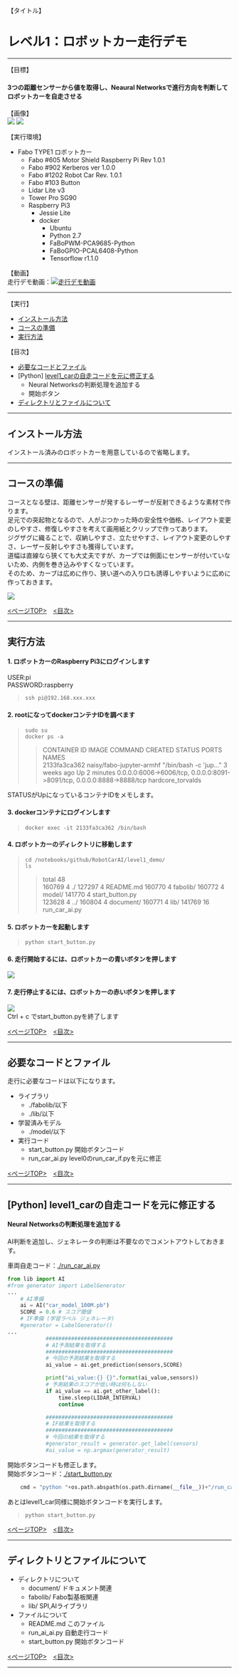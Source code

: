 <a name='top'>

【タイトル】
# レベル1：ロボットカー走行デモ
<hr>

【目標】
#### 3つの距離センサーから値を取得し、Neaural Networksで進行方向を判断してロボットカーを自走させる

【画像】<br>
![](./document/img1.jpg)
![](./document/robotcar.jpg)<br>

【実行環境】
* Fabo TYPE1 ロボットカー
  * Fabo #605 Motor Shield Raspberry Pi Rev 1.0.1
  * Fabo #902 Kerberos ver 1.0.0
  * Fabo #1202 Robot Car Rev. 1.0.1
  * Fabo #103 Button
  * Lidar Lite v3
  * Tower Pro SG90
  * Raspberry Pi3
    * Jessie Lite
    * docker
      * Ubuntu
      * Python 2.7
      * FaBoPWM-PCA9685-Python
      * FaBoGPIO-PCAL6408-Python
      * Tensorflow r1.1.0

【動画】<br>
走行デモ動画：[![走行デモ動画](https://img.youtube.com/vi/0IXHXuacMEI/3.jpg)](https://www.youtube.com/watch?v=0IXHXuacMEI)<br>

<hr>

<a name='0'>

【実行】
* [インストール方法](#a)
* [コースの準備](#course)
* [実行方法](#b)

【目次】
* [必要なコードとファイル](#1)
* [Python] [level1_carの自走コードを元に修正する](#2)
  * Neural Networksの判断処理を追加する
  * 開始ボタン
* [ディレクトリとファイルについて](#3)
<hr>

<a name='a'>

## インストール方法
インストール済みのロボットカーを用意しているので省略します。
<hr>

<a name='course'>

## コースの準備
コースとなる壁は、距離センサーが発するレーザーが反射できるような素材で作ります。<br>
足元での突起物となるので、人がぶつかった時の安全性や価格、レイアウト変更のしやすさ、修復しやすさを考えて画用紙とクリップで作ってあります。<br>
ジグザグに織ることで、収納しやすさ、立たせやすさ、レイアウト変更のしやすさ、レーザー反射しやすさも獲得しています。<br>
道幅は直線なら狭くても大丈夫ですが、カーブでは側面にセンサーが付いていないため、内側を巻き込みやすくなっています。<br>
そのため、カーブは広めに作り、狭い道への入り口も誘導しやすいように広めに作っておきます。<br>

![](./document/course.jpg)<br>

[<ページTOP>](#top)　[<目次>](#0)
<hr>

<a name='b'>

## 実行方法
#### 1. ロボットカーのRaspberry Pi3にログインします
USER:pi<br>
PASSWORD:raspberry<br>
> `ssh pi@192.168.xxx.xxx`<br>

#### 2. rootになってdockerコンテナIDを調べます
> `sudo su`<br>
> `docker ps -a`<br>
>> CONTAINER ID        IMAGE                      COMMAND                  CREATED             STATUS                     PORTS                                                                    NAMES<br>
>> 2133fa3ca362        naisy/fabo-jupyter-armhf   "/bin/bash -c 'jup..."   3 weeks ago         Up 2 minutes               0.0.0.0:6006->6006/tcp, 0.0.0.0:8091->8091/tcp, 0.0.0.0:8888->8888/tcp   hardcore_torvalds<br>

STATUSがUpになっているコンテナIDをメモします。

#### 3. dockerコンテナにログインします

> `docker exec -it 2133fa3ca362 /bin/bash`<br>

#### 4. ロボットカーのディレクトリに移動します

> `cd /notebooks/github/RobotCarAI/level1_demo/`<br>
> `ls`<br>
>> total 48<br>
>> 160769  4 ./   127297  4 README.md  160770  4 fabolib/  160772  4 model/         141770  4 start_button.py<br>
>> 123628  4 ../  160804  4 document/  160771  4 lib/      141769 16 run_car_ai.py<br>

#### 5. ロボットカーを起動します
> `python start_button.py`<br>

#### 6. 走行開始するには、ロボットカーの青いボタンを押します
![](./document/img2.jpg)

#### 7. 走行停止するには、ロボットカーの赤いボタンを押します
![](./document/img3.jpg)<br>
Ctrl + c でstart_button.pyを終了します

[<ページTOP>](#top)　[<目次>](#0)
<hr>

<a name='1'>

## 必要なコードとファイル
走行に必要なコードは以下になります。<br>
* ライブラリ
  * ./fabolib/以下
  * ./lib/以下
* 学習済みモデル
  * ./model/以下
* 実行コード
  * start_button.py 開始ボタンコード
  * run_car_ai.py level0のrun_car_if.pyを元に修正

[<ページTOP>](#top)　[<目次>](#0)
<hr>

<a name='2'>

## [Python] level1_carの自走コードを元に修正する
#### Neural Networksの判断処理を追加する
AI判断を追加し、ジェネレータの判断は不要なのでコメントアウトしておきます。<br>

車両自走コード：[./run_car_ai.py](./run_car_ai.py)<br>
```python
from lib import AI
#from generator import LabelGenerator
...
    # AI準備
    ai = AI("car_model_100M.pb")
    SCORE = 0.6 # スコア閾値
    # IF準備 (学習ラベル ジェネレータ)
    #generator = LabelGenerator()
...
            ########################################
            # AI予測結果を取得する
            ########################################
            # 今回の予測結果を取得する
            ai_value = ai.get_prediction(sensors,SCORE)

            print("ai_value:{} {}".format(ai_value,sensors))
            # 予測結果のスコアが低い時は何もしない
            if ai_value == ai.get_other_label():
                time.sleep(LIDAR_INTERVAL)
                continue

            ########################################
            # IF結果を取得する
            ########################################
            # 今回の結果を取得する
            #generator_result = generator.get_label(sensors)
            #ai_value = np.argmax(generator_result)
```

開始ボタンコードも修正します。<br>
開始ボタンコード：[./start_button.py](./start_button.py)
```python
    cmd = "python "+os.path.abspath(os.path.dirname(__file__))+"/run_car_ai.py"
```

あとはlevel1_car同様に開始ボタンコードを実行します。<br>
> `python start_button.py`<br>

[<ページTOP>](#top)　[<目次>](#0)
<hr>

<a name='3'>

## ディレクトリとファイルについて
* ディレクトリについて
  * document/ ドキュメント関連
  * fabolib/ Fabo製基板関連
  * lib/ SPI,AIライブラリ
* ファイルについて
  * README.md このファイル
  * run_ai_ai.py 自動走行コード
  * start_button.py 開始ボタンコード

[<ページTOP>](#top)　[<目次>](#0)
<hr>


